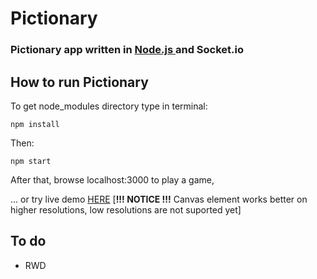 
# Pictionary #
### Pictionary app written in [Node.js ](https://nodejs.org/en/)and Socket.io ###
##  How to run Pictionary
To get node_modules directory type in terminal:

	npm install
Then: 

	npm start

After that, browse localhost:3000 to play a game,

... or try live demo
[HERE](https://pctnry-app-demo.herokuapp.com/ "Play Pictionary") 
[**!!! NOTICE !!!** Canvas element works better on higher resolutions, low resolutions are not suported yet] 
##  To do
 - RWD
